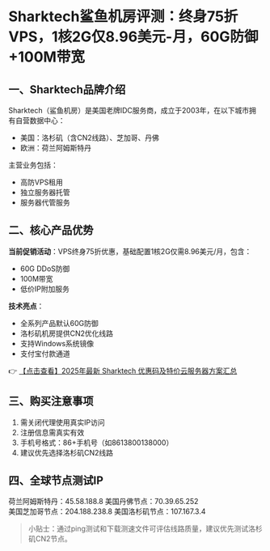 # Sharktech鲨鱼机房评测：终身75折VPS，1核2G仅8.96美元-月，60G防御+100M带宽

## 一、Sharktech品牌介绍
Sharktech（鲨鱼机房）是美国老牌IDC服务商，成立于2003年，在以下城市拥有自营数据中心：
- 美国：洛杉矶（含CN2线路）、芝加哥、丹佛
- 欧洲：荷兰阿姆斯特丹

主营业务包括：
- 高防VPS租用
- 独立服务器托管
- 服务器代管服务

## 二、核心产品优势
**当前促销活动**：VPS终身75折优惠，基础配置1核2G仅需8.96美元/月，包含：
- 60G DDoS防御
- 100M带宽
- 低价IP附加服务

**技术亮点**：
- 全系列产品默认60G防御
- 洛杉矶机房提供CN2优化线路
- 支持Windows系统镜像
- 支付宝付款通道

👉 [【点击查看】2025年最新 Sharktech 优惠码及特价云服务器方案汇总](https://bit.ly/Sharktech)

## 三、购买注意事项
1. 需关闭代理使用真实IP访问
2. 注册信息需真实有效
3. 手机号格式：86+手机号（如8613800138000）
4. 建议优先选择洛杉矶CN2线路

## 四、全球节点测试IP

荷兰阿姆斯特丹：45.58.188.8
美国丹佛节点：70.39.65.252  
美国芝加哥节点：204.188.238.8
美国洛杉矶节点：107.167.3.4

> 小贴士：通过ping测试和下载测速文件可评估线路质量，建议优先测试洛杉矶CN2节点。